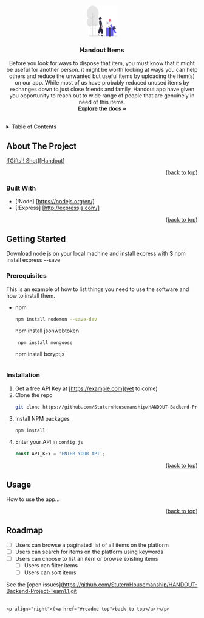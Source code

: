<!-- Know more about the app: See: [https://github.com/StuternHousemanship/HANDOUT-Backend-Project-Team1.1.git)] -->
<a name="Handout"></a>
<!--
*** Handout app is an app based on giving out useful Items that are not needed.
*** The backend app is created to enhance scalability and efficiency towards easy access to 
*** regular gift items uploaded by various users accross the globe.
-->



<!-- PACKAGES USED -->
<!--
*** NODE JS.
*** EXPRESS JS.
*** MONGO DB && MONGOOSE
*** CONCURRENTLY.
*** NODEMON
-->




<!-- PROJECT LOGO -->
<br />
<div align="center">
  <a href="[https://github.com/StuternHousemanship/HANDOUT-Backend-Project-Team1.1.git)">
    <img src="userView/gift.svg" alt="Logo" width="80" height="80">
  </a>

<h3 align="center">Handout Items</h3>

  <p align="center">
   Before you look for ways to dispose that item, you must know that it might be useful for another person. 
   it might be worth looking at ways you can help others and reduce the unwanted but useful items by uploading the item(s) on our app.
   While most of us have probably reduced unused items by exchanges down to just close friends and family, Handout app have given you opportunity to reach out to wide range of people that are genuinely in need of this items.
    <br />
    <a href="https://github.com/ StuternHousemanship/HANDOUT-Backend-Project-Team1.1/HANDOUT-Backend-Project-Team1.1"><strong>Explore the docs »</strong></a>
    <br />
    <br />
  </p>
</div>



<!-- TABLE OF CONTENTS -->
<details>
  <summary>Table of Contents</summary>
  <ol>
    <li>
      <a href="#about-the-project">About The Project</a>
      <ul>
        <li><a href="#built-with">Built With</a></li>
      </ul>
    </li>
    <li>
      <a href="#getting-started">Getting Started</a>
      <ul>
        <li><a href="#prerequisites">Prerequisites</a></li>
        <li><a href="#installation">Installation</a></li>
      </ul>
    </li>
    <li><a href="#usage">Usage</a></li>
    <li><a href="#roadmap">Roadmap</a></li>
    <li><a href="#contributing">Contributing</a></li>
    <li><a href="#license">License</a></li>
    <li><a href="#contact">Contact</a></li>
    <li><a href="#acknowledgments">Acknowledgments</a></li>
  </ol>
</details>



<!-- ABOUT THE PROJECT -->
## About The Project

[![Gifts!! Shot][Handout]](https://example.com)



<p align="right">(<a href="#readme-top">back to top</a>)</p>



### Built With

* [!Node] [https://nodejs.org/en/]
* [!Express] [http://expressjs.com/]

<p align="right">(<a href="#readme-top">back to top</a>)</p>



<!-- GETTING STARTED -->
## Getting Started

Download node js on your local machine and install express with
$ npm install express --save

### Prerequisites

This is an example of how to list things you need to use the software and how to install them.
* npm
  ```sh
  npm install nodemon --save-dev
  ```
   npm install jsonwebtoken
  ```
   npm install mongoose
  ```
   npm install bcryptjs
  ```

### Installation

1. Get a free API Key at [https://example.com](yet to come)
2. Clone the repo
   ```sh
   git clone https://github.com/StuternHousemanship/HANDOUT-Backend-Project-Team1.1.git
   ```
3. Install NPM packages
   ```sh
   npm install
   ```
4. Enter your API in `config.js`
   ```js
   const API_KEY = 'ENTER YOUR API';
   ```

<p align="right">(<a href="#readme-top">back to top</a>)</p>


<!-- USAGE EXAMPLES -->
## Usage

How to use the app...

<p align="right">(<a href="#readme-top">back to top</a>)</p>


<!-- ROADMAP -->
## Roadmap

- [ ] Users can browse a paginated list of all items on the platform
- [ ] Users can search for items on the platform using keywords
- [ ] Users can choose to list an item or browse existing items
    - [ ] Users can filter items
    - [ ] Users can sort items

See the [open issues](https://github.com/StuternHousemanship/HANDOUT-Backend-Project-Team1.1.git
   ```/issues) for a full list of proposed features (and known issues).

<p align="right">(<a href="#readme-top">back to top</a>)</p>





